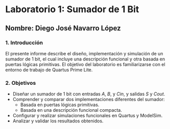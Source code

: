 # Laboratorio 1: Sumador de 1 Bit
## Nombre: Diego José Navarro López

### 1. Introducción
El presente informe describe el diseño, implementación y simulación de un sumador de 1 bit, el cual incluye una descripción funcional y otra basada en puertas lógicas primitivas. El objetivo del laboratorio es familiarizarse con el entorno de trabajo de Quartus Prime Lite.

### 2. Objetivos
+ Diseñar un sumador de 1 bit con entradas _A_, _B_, y _Cin_, y salidas _S_ y _Cout_.
+ Comprender y comparar dos implementaciones diferentes del sumador:
    + Basada en puertas lógicas primitivas.
    + Basada en una descripción funcional compacta.
+ Configurar y realizar simulaciones funcionales en Quartus y ModelSim.
+ Analizar y validar los resultados obtenidos.
